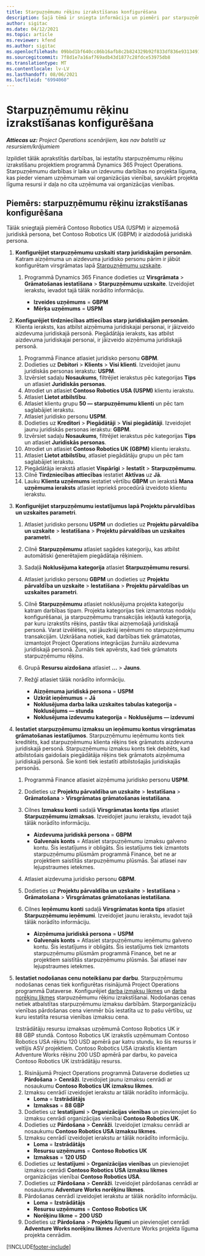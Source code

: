 ```yaml
---
title: Starpuzņēmumu rēķinu izrakstīšanas konfigurēšana
description: Šajā tēmā ir sniegta informācija un piemēri par starpuzņēmumu rēķinu izrakstīšanas konfigurēšanu projektiem.
author: sigitac
ms.date: 04/12/2021
ms.topic: article
ms.reviewer: kfend
ms.author: sigitac
ms.openlocfilehash: 09bbd1bf640cc86b16afb8c2b824329b92f833df836e9313491d57a2f1646440
ms.sourcegitcommit: 7f8d1e7a16af769adb43d1877c28fdce53975db8
ms.translationtype: MT
ms.contentlocale: lv-LV
ms.lasthandoff: 08/06/2021
ms.locfileid: "6994060"
---
```

# <a name="configure-intercompany-invoicing"></a>Starpuzņēmumu rēķinu izrakstīšanas konfigurēšana

_**Attiecas uz:** Project Operations scenārijiem, kas nav balstīti uz resursiem/krājumiem_

Izpildiet tālāk aprakstītās darbības, lai iestatītu starpuzņēmumu rēķinu izrakstīšanu projektiem programmā Dynamics 365 Project Operations. Starpuzņēmumu darbības ir laika un izdevumu darbības no projekta līguma, kas pieder vienam uzņēmumam vai organizācijas vienībai, savukārt projekta līguma resursi ir daļa no cita uzņēmuma vai organizācijas vienības.

## <a name="example-configure-intercompany-invoicing"></a>Piemērs: starpuzņēmumu rēķinu izrakstīšanas konfigurēšana

Tālāk sniegtajā piemērā Contoso Robotics USA (USPM) ir aizņemošā juridiskā persona, bet Contoso Robotics UK (GBPM) ir aizdodošā juridiskā persona. 

1. **Konfigurējiet starpuzņēmumu uzskaiti starp juridiskajām personām**. Katram aizņēmuma un aizdevuma juridisko personu pārim ir jābūt konfigurētam virsgrāmatas lapā [Starpuzņēmumu uzskaite](/dynamics365/finance/general-ledger/intercompany-accounting-setup).
    
    1. Programmā Dynamics 365 Finance dodieties uz **Virsgrāmata** > **Grāmatošanas iestatīšana** > **Starpuzņēmumu uzskaite**. Izveidojiet ierakstu, ievadot tajā tālāk norādīto informāciju.

        - **Izveides uzņēmums** = **GBPM**
        - **Mērķa uzņēmums** = **USPM**

2. **Konfigurējiet tirdzniecības attiecības starp juridiskajām personām**. Klienta ieraksts, kas atbilst aizņēmuma juridiskajai personai, ir jāizveido aizdevuma juridiskajā personā. Piegādātāja ieraksts, kas atbilst aizdevuma juridiskajai personai, ir jāizveido aizņēmuma juridiskajā personā.

     1. Programmā Finance atlasiet juridisko personu **GBPM**.
     2. Dodieties uz **Debitori** > **Klients** > **Visi klienti**. Izveidojiet jaunu juridiskās personas ierakstu: **USPM**.
     3. Izvērsiet sadaļu **Nosaukums**, filtrējiet ierakstus pēc kategorijas **Tips** un atlasiet **Juridiskās personas**. 
     4. Atrodiet un atlasiet **Contoso Robotics USA (USPM)** klientu ierakstu.
     5. Atlasiet **Lietot atbilstību**. 
     6. Atlasiet klientu grupu **50 — starpuzņēmumu klienti** un pēc tam saglabājiet ierakstu.
     7. Atlasiet juridisko personu **USPM**.
     8. Dodieties uz **Kreditori** > **Piegādātāji** > **Visi piegādātāji**. Izveidojiet jaunu juridiskās personas ierakstu: **GBPM**.
     9. Izvērsiet sadaļu **Nosaukums**, filtrējiet ierakstus pēc kategorijas **Tips** un atlasiet **Juridiskās personas**. 
     10. Atrodiet un atlasiet **Contoso Robotics UK (GBPM)** klientu ierakstu.
     11. Atlasiet **Lietot atbilstību**, atlasiet piegādātāju grupu un pēc tam saglabājiet ierakstu.
     12. Piegādātāja ierakstā atlasiet **Vispārīgi** > **Iestatīt** > **Starpuzņēmumu**.
     13. Cilnē **Tirdzniecības attiecības** iestatiet **Aktīvas** uz **Jā**.
     14. Lauku **Klienta uzņēmums** iestatiet vērtību **GBPM** un ierakstā **Mana uzņēmuma ieraksts** atlasiet iepriekš procedūrā izveidoto klientu ierakstu.

3. **Konfigurējiet starpuzņēmumu iestatījumus lapā Projektu pārvaldības un uzskaites parametri**. 

    1. Atlasiet juridisko personu **USPM** un dodieties uz **Projektu pārvaldība un uzskaite** > **Iestatīšana** > **Projektu pārvaldības un uzskaites parametri**.
    2. Cilnē **Starpuzņēmumu** atlasiet sagādes kategoriju, kas atbilst automātiski ģenerētajiem piegādātaja rēķiniem.
    3. Sadaļā **Noklusējuma kategorija** atlasiet **Starpuzņēmumu resursi**.
    4. Atlasiet juridisko personu **GBPM** un dodieties uz **Projektu pārvaldība un uzskaite** > **Iestatīšana** > **Projektu pārvaldības un uzskaites parametri**.
    5. Cilnē **Starpuzņēmumu** atlasiet noklusējuma projekta kategoriju katram darbības tipam. Projekta kategorijas tiek izmantotas nodokļu konfigurēšanai, ja starpuzņēmumu transakcijās iekļautā kategorija, par kuru izrakstīts rēķins, pastāv tikai aizņemošajā juridiskajā personā. Varat izvēlēties, vai jāuzkrāj ieņēmumi no starpuzņēmumu transakcijām. Uzkrāšana notiek, kad darbības tiek grāmatotas, izmantojot Project Operations integrācijas žurnālu aizdevuma juridiskajā personā. Žurnāls tiek apvērsts, kad tiek grāmatots starpuzņēmumu rēķins.
    6. Grupā **Resursu aizdošana** atlasiet **...** > **Jauns**. 
    7. Režģī atlasiet tālāk norādīto informāciju.

          - **Aizņēmuma juridiskā persona** = **USPM**
          - **Uzkrāt ieņēmumus** = **Jā**
          - **Noklusējuma darba laika uzskaites tabulas kategorija** = **Noklusējums — stunda**
          - **Noklusējuma izdevumu kategorija** = **Noklusējums — izdevumi**

4. **Iestatiet starpuzņēmumu izmaksu un ieņēmumu kontus virsgrāmatas grāmatošanas iestatījumos**. Starpuzņēmumu ieņēmumu konts tiek kreditēts, kad starpuzņēmumu klienta rēķins tiek grāmatots aizdevuma juridiskajā personā. Starpuzņēmumu izmaksu konts tiek debitēts, kad atbilstošais gaidošais piegādātāja rēķins tiek grāmatots aizņēmuma juridiskajā personā. Šie konti tiek iestatīti atbilstošajās juridiskajās personās. 
      
     1. Programmā Finance atlasiet aizņēmuma juridisko personu **USPM**. 
     2. Dodieties uz **Projektu pārvaldība un uzskaite** > **Iestatīšana** > **Grāmatošana** > **Virsgrāmatas grāmatošanas iestatīšana**. 
     3. Cilnes **Izmaksu konti** sadaļā **Virsgrāmatas konta tips** atlasiet **Starpuzņēmumu izmaksas**. Izveidojiet jaunu ierakstu, ievadot tajā tālāk norādīto informāciju.
      
        - **Aizdevuma juridiskā persona** = **GBPM**
        - **Galvenais konts** = Atlasiet starpuzņēmumu izmaksu galveno kontu. Šis iestatījums ir obligāts. Šis iestatījums tiek izmantots starpuzņēmumu plūsmām programmā Finance, bet ne ar projektiem saistītās starpuzņēmumu plūsmās. Šai atlasei nav lejupstraumes ietekmes. 
        
     4. Atlasiet aizdevuma juridisko personu **GBPM**. 
     5. Dodieties uz **Projektu pārvaldība un uzskaite** > **Iestatīšana** > **Grāmatošana** > **Virsgrāmatas grāmatošanas iestatīšana**. 
     6. Cilnes **Ieņēmumu konti** sadaļā **Virsgrāmatas konta tips** atlasiet **Starpuzņēmumu ieņēmumi**. Izveidojiet jaunu ierakstu, ievadot tajā tālāk norādīto informāciju.

        - **Aizņēmuma juridiskā persona** = **USPM**
        - **Galvenais konts** = Atlasiet starpuzņēmumu ieņēmumu galveno kontu. Šis iestatījums ir obligāts. Šis iestatījums tiek izmantots starpuzņēmumu plūsmām programmā Finance, bet ne ar projektiem saistītās starpuzņēmumu plūsmās. Šai atlasei nav lejupstraumes ietekmes. 

5. **Iestatiet nodošanas cenu noteikšanu par darbu**. Starpuzņēmumu nodošanas cenas tiek konfigurētas risinājumā Project Operations programmā Dataverse. Konfigurējiet [darba izmaksu likmes](../pricing-costing/set-up-labor-cost-rate.md#transfer-pricing-and-costs-for-resources-outside-of-your-division-or-legal-entity) un [darba norēķinu likmes](../pricing-costing/set-up-labor-bill-rate.md#transfer-pricing-or-set-up-bill-rates-for-resources-from-other-organizational-units-or-divisions) starpuzņēmumu rēķinu izrakstīšanai. Nodošanas cenas netiek atbalstītas starpuzņēmumu izmaksu darbībām. Starporganizāciju vienības pārdošanas cena vienmēr būs iestatīta uz to pašu vērtību, uz kuru iestatīta resursa vienības izmaksu cena.

      Izstrādātāju resursu izmaksas uzņēmumā Contoso Robotics UK ir 88 GBP stundā. Contoso Robotics UK izrakstīs uzņēmumam Contoso Robotics USA rēķinu 120 USD apmērā par katru stundu, ko šis resurss ir veltījis ASV projektiem. Contoso Robotics USA izrakstīs klientam Adventure Works rēķinu 200 USD apmērā par darbu, ko paveica Contoso Robotics UK izstrādātāju resurss.

      1. Risinājumā Project Operations programmā Dataverse dodieties uz **Pārdošana** > **Cenrāži**. Izveidojiet jaunu izmaksu cenrādi ar nosaukumu **Contoso Robotics UK izmaksu likmes**. 
      2. Izmaksu cenrādī izveidojiet ierakstu ar tālāk norādīto informāciju.
         - **Loma** = **Izstrādātājs**
         - **Izmaksas** = **88 GBP**
      3. Dodieties uz **Iestatījumi** > **Organizācijas vienības** un pievienojiet šo izmaksu cenrādi organizācijas vienībai **Contoso Robotics UK**.
      4. Dodieties uz **Pārdošana** > **Cenrāži**. Izveidojiet izmaksu cenrādi ar nosaukumu **Contoso Robotics USA izmaksu likmes**. 
      5. Izmaksu cenrādī izveidojiet ierakstu ar tālāk norādīto informāciju.
          - **Loma** = **Izstrādātājs**
          - **Resursu uzņēmums** = **Contoso Robotics UK**
          - **Izmaksas** = **120 USD**
      6. Dodieties uz **Iestatījumi** > **Organizācijas vienības** un pievienojiet izmaksu cenrādi **Contoso Robotics USA izmaksu likmes** organizācijas vienībai **Contoso Robotics USA**.
      7. Dodieties uz **Pārdošana** > **Cenrāži**. Izveidojiet pārdošanas cenrādi ar nosaukumu **Adventure Works norēķinu likmes**. 
      8. Pārdošanas cenrādī izveidojiet ierakstu ar tālāk norādīto informāciju.
          - **Loma** = **Izstrādātājs**
          - **Resursu uzņēmums** = **Contoso Robotics UK**
          - **Norēķinu likme** = **200 USD**
      9. Dodieties uz **Pārdošana** > **Projektu līgumi** un pievienojiet cenrādi **Adventure Works norēķinu likmes** Adventure Works projekta līguma projekta cenrādim.


[!INCLUDE[footer-include](../includes/footer-banner.md)]
